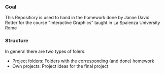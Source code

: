 ### Goal
This Repositiory is used to hand in the homework done by Janne David Rotter for the course "Interactive Graphics" taught in La Spaienza University Rome

### Structure
In general there are two types of folers: 
* Project folders: Folders with the corresponding (and done) homework
* Own projects: Project ideas for the final project